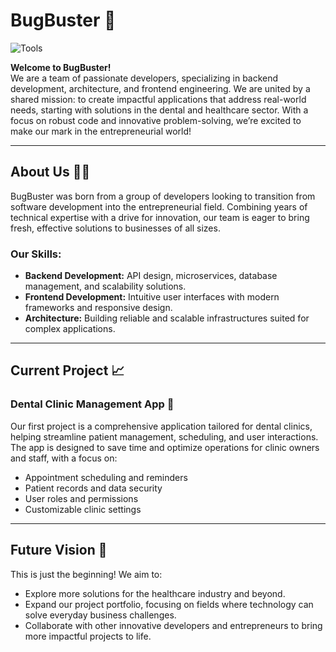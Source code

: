 # BugBuster 🚀
![Tools](https://skillicons.dev/icons?i=java,spring,maven,postgresql,hibernate,graphql,github,stackoverflow)

**Welcome to BugBuster!**  
We are a team of passionate developers, specializing in backend development, architecture, and frontend engineering. We are united by a shared mission: to create impactful applications that address real-world needs, starting with solutions in the dental and healthcare sector. With a focus on robust code and innovative problem-solving, we’re excited to make our mark in the entrepreneurial world!

---

## About Us 🧑‍💻

BugBuster was born from a group of developers looking to transition from software development into the entrepreneurial field. Combining years of technical expertise with a drive for innovation, our team is eager to bring fresh, effective solutions to businesses of all sizes.

### Our Skills:
- **Backend Development:** API design, microservices, database management, and scalability solutions.
- **Frontend Development:** Intuitive user interfaces with modern frameworks and responsive design.
- **Architecture:** Building reliable and scalable infrastructures suited for complex applications.

---

## Current Project 📈

### Dental Clinic Management App 🦷

Our first project is a comprehensive application tailored for dental clinics, helping streamline patient management, scheduling, and user interactions. The app is designed to save time and optimize operations for clinic owners and staff, with a focus on:
- Appointment scheduling and reminders
- Patient records and data security
- User roles and permissions
- Customizable clinic settings

---

## Future Vision 🌟

This is just the beginning! We aim to:
- Explore more solutions for the healthcare industry and beyond.
- Expand our project portfolio, focusing on fields where technology can solve everyday business challenges.
- Collaborate with other innovative developers and entrepreneurs to bring more impactful projects to life.